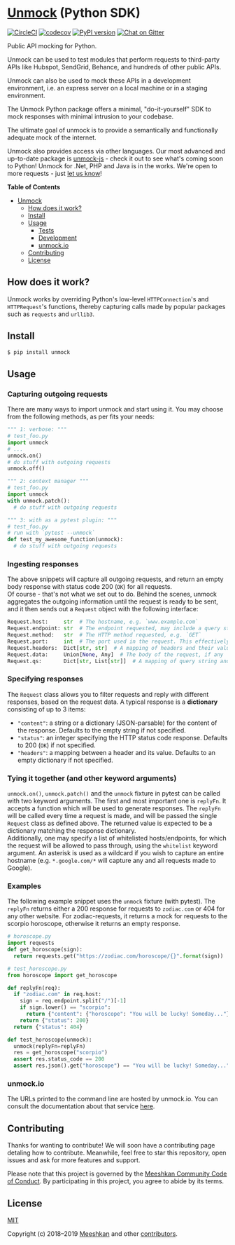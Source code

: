 # [Unmock](https://www.unmock.io/) (Python SDK)

[![CircleCI](https://circleci.com/gh/unmock/unmock-python.svg?style=shield)](https://circleci.com/gh/unmock/unmock-python)
[![codecov](https://codecov.io/gh/unmock/unmock-python/branch/dev/graph/badge.svg)](https://codecov.io/gh/unmock/unmock-python)
[![PyPI version](https://badge.fury.io/py/unmock.svg)](https://badge.fury.io/py/unmock)
[![Chat on Gitter](https://badges.gitter.im/gitterHQ/gitter.png)](https://gitter.im/unmock/community)

Public API mocking for Python.

Unmock can be used to test modules that perform requests to third-party
APIs like Hubspot, SendGrid, Behance, and hundreds of other public APIs.

Unmock can also be used to mock these APIs in a development environment,
i.e. an express server on a local machine or in a staging environment.

The Unmock Python package offers a minimal, "do-it-yourself" SDK to mock responses with minimal intrusion to your codebase.

The ultimate goal of unmock is to provide a semantically and
functionally adequate mock of the internet.

Unmock also provides access via other languages. Our most advanced and up-to-date package is [unmock-js](https://github.com/unmock/unmock-js) - check it out to see what's coming soon to Python!
Unmock for .Net, PHP and Java is in the works. We're open to more requests - just [let us know](mailto:contact@unmock.io)!

**Table of Contents**

<!-- toc -->

- [Unmock](#unmock)
  - [How does it work?](#how-does-it-work)
  - [Install](#install)
  - [Usage](#usage)
    - [Tests](#tests)
    - [Development](#development)
    - [unmock.io](#unmockio)
  - [Contributing](#contributing)
  - [License](#license)

<!-- tocstop -->

## How does it work?

Unmock works by overriding Python's low-level `HTTPConnection`'s and
`HTTPRequest`'s functions, thereby capturing calls
made by popular packages such as `requests` and `urllib3`.

## Install

```sh
$ pip install unmock
```

## Usage

### Capturing outgoing requests

There are many ways to import unmock and start using it. You may choose from the following methods, as per fits your needs:

```python
""" 1: verbose: """
# test_foo.py
import unmock
# ...
unmock.on()
# do stuff with outgoing requests
unmock.off()

""" 2: context manager """
# test_foo.py
import unmock
with unmock.patch():
  # do stuff with outgoing requests

""" 3: with as a pytest plugin: """
# test_foo.py
# run with `pytest --unmock`
def test_my_awesome_function(unmock):
  # do stuff with outgoing requests
```

### Ingesting responses

The above snippets will capture all outgoing requests, and return an empty body response with status code 200 (`OK`) for all requests.  
Of course - that's not what we set out to do. Behind the scenes, unmock aggregates the outgoing information until the request is ready to be sent, and it then sends out a `Request` object with the following interface:

```python
Request.host:     str  # The hostname, e.g. `www.example.com`
Request.endpoint: str  # The endpoint requested, may include a query string, e.g. `/`, or `/foo/?bar=baz`
Request.method:   str  # The HTTP method requested, e.g. `GET`
Request.port:     int  # The port used in the request. This effectively represents HTTP (80), HTTPS (443), or custom port
Request.headers:  Dict[str, str]  # A mapping of headers and their values
Request.data:     Union[None, Any]  # The body of the request, if any
Request.qs:       Dict[str, List[str]]  # A mapping of query string and the values associated with them
```

### Specifying responses

The `Request` class allows you to filter requests and reply with different responses, based on the request data. A typical response is a **dictionary** consisting of up to 3 items:

- `"content"`: a string or a dictionary (JSON-parsable) for the content of the response. Defaults to the empty string if not specified.
- `"status"`: an integer specifying the HTTP status code response. Defaults to 200 (`OK`) if not specified.
- `"headers"`: a mapping between a header and its value. Defaults to an empty dictionary if not specified.

### Tying it together (and other keyword arguments)

`unmock.on()`, `unmock.patch()` and the `unmock` fixture in pytest can be called with two keyword arguments. The first and most important one is `replyFn`. It accepts a function which will be used to generate responses. The `replyFn` will be called every time a request is made, and will be passed the single `Request` class as defined above. The returned value is expected to be a dictionary matching the response dictionary.  
Additionally, one may specify a list of whitelisted hosts/endpoints, for which the request will be allowed to pass through, using the `whitelist` keyword argument. An asterisk is used as a wildcard if you wish to capture an entire hostname (e.g. `*.google.com/*` will capture any and all requests made to Google).

### Examples

The following example snippet uses the `unmock` fixture (with pytest). The `replyFn` returns either a 200 response for requests to `zodiac.com` or 404 for any other website. For zodiac-requests, it returns a mock for requests to the scorpio horoscope, otherwise it returns an empty response.

```python
# horoscope.py
import requests
def get_horoscope(sign):
  return requests.get("https://zodiac.com/horoscope/{}".format(sign))

# test_horoscope.py
from horoscope import get_horoscope

def replyFn(req):
  if "zodiac.com" in req.host:
    sign = req.endpoint.split("/")[-1]
    if sign.lower() == "scorpio":
      return {"content": {"horoscope": "You will be lucky! Someday..."}, "status": 200 }
    return {"status": 200}
  return {"status": 404}

def test_horoscope(unmock):
  unmock(replyFn=replyFn)
  res = get_horoscope("scorpio")
  assert res.status_code == 200
  assert res.json().get("horoscope") == "You will be lucky! Someday..."
```

### unmock.io

The URLs printed to the command line are hosted by unmock.io. You can
consult the documentation about that service
[here](https://www.unmock.io/docs).

## Contributing

Thanks for wanting to contribute! We will soon have a contributing page
detaling how to contribute. Meanwhile, feel free to star this repository, open issues
and ask for more features and support.

Please note that this project is governed by the [Meeshkan Community Code of Conduct](https://github.com/meeshkan/code-of-conduct). By participating in this project, you agree to abide by its terms.

## License

[MIT](LICENSE)

Copyright (c) 2018–2019 [Meeshkan](http://meeshkan.com) and other
[contributors](https://github.com/meeshkan/unmock-python/graphs/contributors).
